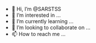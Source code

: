 - 👋 Hi, I’m @SARSTSS
- 👀 I’m interested in ...
- 🌱 I’m currently learning ...
- 💞️ I’m looking to collaborate on ...
- 📫 How to reach me ...

<!---
SARSTSS/SARSTSS is a ✨ special ✨ repository because its `README.md` (this file) appears on your GitHub profile.
You can click the Preview link to take a look at your changes.
--->
